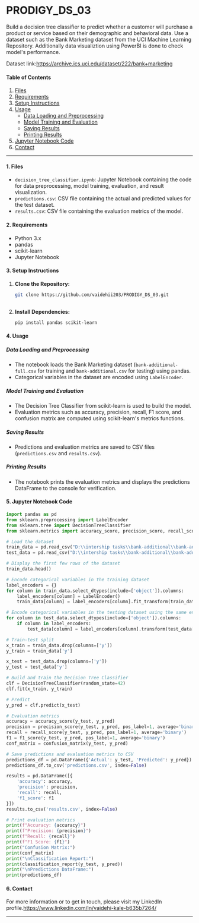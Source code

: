 # PRODIGY_DS_03
Build a decision tree classifier to predict whether a customer will purchase a product or service based on their demographic and behavioral data. Use a dataset such as the Bank Marketing dataset from the UCI Machine Learning Repository.
Additionally data visualiztion using PowerBI is done to check model's performance.


Dataset link:https://archive.ics.uci.edu/dataset/222/bank+marketing

#### Table of Contents
1. [Files](#files)
2. [Requirements](#requirements)
3. [Setup Instructions](#setup-instructions)
4. [Usage](#usage)
   - [Data Loading and Preprocessing](#data-loading-and-preprocessing)
   - [Model Training and Evaluation](#model-training-and-evaluation)
   - [Saving Results](#saving-results)
   - [Printing Results](#printing-results)
5. [Jupyter Notebook Code](#jupyter-notebook-code)
6. [Contact](#contact)

---

#### 1. Files
- `decision_tree_classifier.ipynb`: Jupyter Notebook containing the code for data preprocessing, model training, evaluation, and result visualization.
- `predictions.csv`: CSV file containing the actual and predicted values for the test dataset.
- `results.csv`: CSV file containing the evaluation metrics of the model.

#### 2. Requirements
- Python 3.x
- pandas
- scikit-learn
- Jupyter Notebook

#### 3. Setup Instructions
1. **Clone the Repository:**
   ```sh
   git clone https://github.com/vaidehii203/PRODIGY_DS_03.git
  
   ```

2. **Install Dependencies:**
   ```sh
   pip install pandas scikit-learn
   ```

#### 4. Usage

##### Data Loading and Preprocessing
- The notebook loads the Bank Marketing dataset (`bank-additional-full.csv` for training and `bank-additional.csv` for testing) using pandas.
- Categorical variables in the dataset are encoded using `LabelEncoder`.

##### Model Training and Evaluation
- The Decision Tree Classifier from scikit-learn is used to build the model.
- Evaluation metrics such as accuracy, precision, recall, F1 score, and confusion matrix are computed using scikit-learn's metrics functions.

##### Saving Results
- Predictions and evaluation metrics are saved to CSV files (`predictions.csv` and `results.csv`).

##### Printing Results
- The notebook prints the evaluation metrics and displays the predictions DataFrame to the console for verification.

#### 5. Jupyter Notebook Code

```python
import pandas as pd
from sklearn.preprocessing import LabelEncoder
from sklearn.tree import DecisionTreeClassifier
from sklearn.metrics import accuracy_score, precision_score, recall_score, f1_score, confusion_matrix, classification_report

# Load the dataset
train_data = pd.read_csv("D:\\intership tasks\\bank-additional\\bank-additional-full.csv", delimiter=';')
test_data = pd.read_csv("D:\\intership tasks\\bank-additional\\bank-additional.csv", delimiter=';')

# Display the first few rows of the dataset
train_data.head()

# Encode categorical variables in the training dataset
label_encoders = {}
for column in train_data.select_dtypes(include=['object']).columns:
    label_encoders[column] = LabelEncoder()
    train_data[column] = label_encoders[column].fit_transform(train_data[column])

# Encode categorical variables in the testing dataset using the same encoders
for column in test_data.select_dtypes(include=['object']).columns:
    if column in label_encoders:
        test_data[column] = label_encoders[column].transform(test_data[column])

# Train-test split
x_train = train_data.drop(columns=['y'])
y_train = train_data['y']

x_test = test_data.drop(columns=['y'])
y_test = test_data['y']

# Build and train the Decision Tree Classifier
clf = DecisionTreeClassifier(random_state=42)
clf.fit(x_train, y_train)

# Predict
y_pred = clf.predict(x_test)

# Evaluation metrics
accuracy = accuracy_score(y_test, y_pred)
precision = precision_score(y_test, y_pred, pos_label=1, average='binary')
recall = recall_score(y_test, y_pred, pos_label=1, average='binary')
f1 = f1_score(y_test, y_pred, pos_label=1, average='binary')
conf_matrix = confusion_matrix(y_test, y_pred)

# Save predictions and evaluation metrics to CSV
predictions_df = pd.DataFrame({'Actual': y_test, 'Predicted': y_pred})
predictions_df.to_csv('predictions.csv', index=False)

results = pd.DataFrame([{
    'accuracy': accuracy,
    'precision': precision,
    'recall': recall,
    'f1_score': f1
}])
results.to_csv('results.csv', index=False)

# Print evaluation metrics
print(f"Accuracy: {accuracy}")
print(f"Precision: {precision}")
print(f"Recall: {recall}")
print(f"F1 Score: {f1}")
print("Confusion Matrix:")
print(conf_matrix)
print("\nClassification Report:")
print(classification_report(y_test, y_pred))
print("\nPredictions DataFrame:")
print(predictions_df)
```

#### 6. Contact
For more information or to get in touch, please visit my LinkedIn profile.https://www.linkedin.com/in/vaidehi-kale-b635b7264/

---

